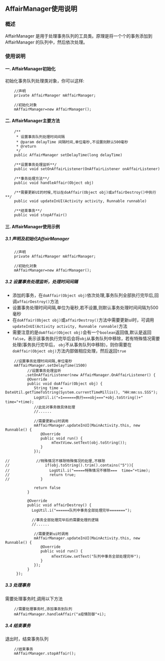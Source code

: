 ## AffairManager使用说明

### 概述
AffairManager 是用于处理事务队列的工具类。原理是将一个个的事务添加到 AffairManager 的队列中，然后依次处理。

### 使用说明
#### 一. AffairManager初始化
初始化事务队列处理类对象，你可以这样:
```
    //声明
    private AffairManager mAffairManager;
    
    //初始化对象
    mAffairManager=new AffairManager();
```
#### 二. AffairManager主要方法
```
    /**
     * 设置事务队列处理时间间隔
     * @param delayTime 间隔时间,单位毫秒,不设置则默认500毫秒
     * @return
     */
    public AffairManager setDelayTime(long delayTime)
    
    /**设置事务处理监听**/
    public void setOnAffairListener(OnAffairListener onAffairListener)
    
    /**事务处理方法**/
    public void handleAffair(Object obj) 
   
    /**需要更新UI的时候,可以在doAffair(Object obj)或affairDestroy()中执行**/
    public void updateInUI(Activity activity, Runnable runnable)
    
    /**结束事务**/
    public void stopAffair()
```
#### 三. AffairManager使用示例
##### 3.1 声明及初始化AffairManager
```
    //声明
    private AffairManager mAffairManager;
    
    //初始化对象
    mAffairManager=new AffairManager();
```
##### 3.2 设置事务处理监听，处理时间间隔
- 添加的事务，在`doAffair(Object obj)`依次处理,事务队列全部执行完毕后,回调`affairDestroy()`方法  
- 设置事务处理时间间隔,单位为毫秒,若不设置,则默认事务处理时间间隔为500毫秒  
- 在`doAffair(Object obj)`或`affairDestroy()`方法中需要更新ui时，可调用`updateInUI(Activity activity, Runnable runnable)`方法
- 需要注意的是`doAffair(Object obj)`会有一个`boolean`返回值,默认是返回`false`，表示该事务执行完毕后会将`obj`从事务队列中移除，若有特殊情况需要处理(事务执行完毕后，
`obj`不从事务队列中移除)，则你需要在`doAffair(Object obj)`方法内部做相应处理，然后返回`true`
```
    //设置事务处理时间间隔,单位毫秒
    mAffairManager.setDelayTime(1500)
          //设置事务处理监听
         .setOnAffairListener(new AffairManager.OnAffairListener() {
          @Override
          public void doAffair(Object obj) {
             String time = DateUtil.getTimeToString(System.currentTimeMillis(), "HH:mm:ss.SSS");
             LogUtil.i("=1======执行===obj==="+obj.toString()+"   time="+time);
             //此处对事务做具体处理
             //......

             //需要更新ui时调用
             mAffairManager.updateInUI(MainActivity.this, new Runnable() {
                @Override
                public void run() {
                     mTextView.setText(obj.toString());
                }
             });
             
//            //特殊情况不移除特殊情况的处理,不移除
//                if(obj.toString().trim().contains("5")){
//                  LogUtil.i("=====特殊情况不移除===  time="+time);
//                  return true;
//              }
             
             return false
          }

          @Override
          public void affairDestroy() {
            LogUtil.i("======队列中事务全部处理完毕=======");
            
            //事务全部处理完毕后的需要处理的逻辑
            //......
            
             //需要更新ui时调用
             mAffairManager.updateInUI(MainActivity.this, new Runnable() {
                @Override
                public void run() {
                     mTextView.setText("队列中事务全部处理完毕");
                }
             });
          }
     });
```
##### 3.3 处理事务
需要处理事务时,调用以下方法
``` 
    //需要处理事务时,添加事务到队列
    mAffairManager.handleAffair("a疫情防御"+i);
```
##### 3.4 结束事务
退出时，结束事务队列
```
    //结束事务
    mAffairManager.stopAffair();
```


